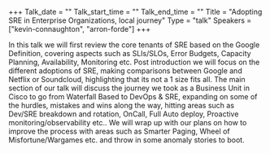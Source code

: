 +++
Talk_date = ""
Talk_start_time = ""
Talk_end_time = ""
Title = "Adopting SRE in Enterprise Organizations, local journey"
Type = "talk"
Speakers = ["kevin-connaughton", "arron-forde"]
+++

In this talk we will first review the core tenants of SRE based on the Google Definition, covering aspects such as SLIs/SLOs, Error Budgets, Capacity Planning, Availability, Monitoring etc. Post introduction we will focus on the different adoptions of SRE, making comparisons between Google and Netflix or Soundcloud, highlighting that its not a 1 size fits all. The main section of our talk will discuss the journey we took as a Business Unit in Cisco to go from Waterfall Based to DevOps & SRE, expanding on some of the hurdles, mistakes and wins along the way, hitting areas such as Dev/SRE breakdown and rotation, OnCall, Full Auto deploy, Proactive monitoring/observability etc.. We will wrap up with our plans on how to improve the process with areas such as Smarter Paging, Wheel of Misfortune/Wargames etc. and throw in some anomaly stories to boot.
